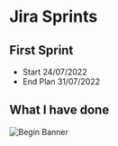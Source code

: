 

# Jira Sprints
## First Sprint
* Start 24/07/2022  
* End Plan 31/07/2022  


## What I have done
![Begin Banner](.png)

